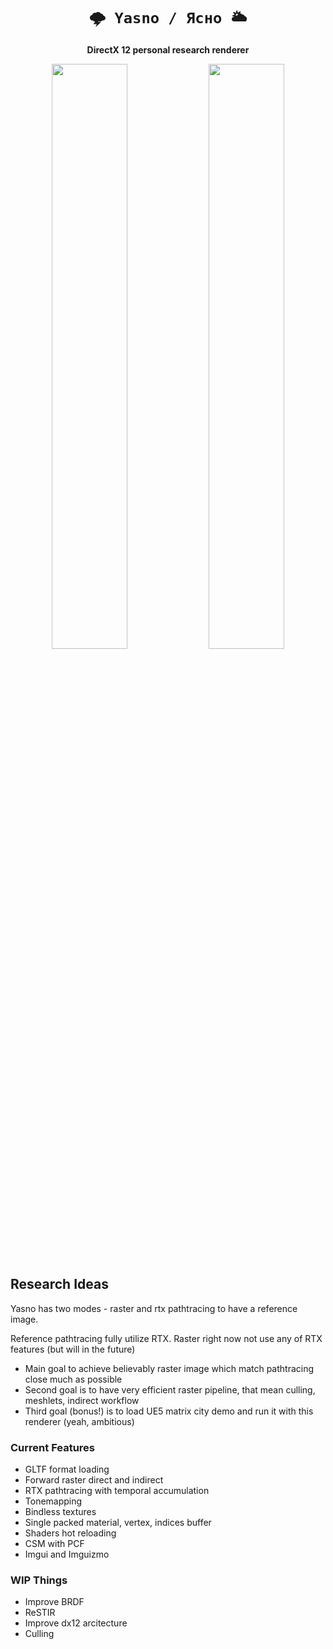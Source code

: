 <div align="center">

# `🌩️ Yasno / Ясно 🌥️`

**DirectX 12 personal research renderer**

</div>

<p align="center">
    <img src="docs/images/raster.png" style="width: 49%; height: 49%">
    <img src="docs/images/pathtracing.png" style="width: 49%; height: 49%">
</p>

## Research Ideas

Yasno has two modes - raster and rtx pathtracing to have a reference image.  
 
Reference pathtracing fully utilize RTX. Raster right now not use any of RTX features (but will in the future)    
* Main goal to achieve believably raster image which match pathtracing close much as possible
* Second goal is to have very efficient raster pipeline, that mean culling, meshlets, indirect workflow
* Third goal (bonus!) is to load UE5 matrix city demo and run it with this renderer (yeah, ambitious)

### Current Features

* GLTF format loading
* Forward raster direct and indirect
* RTX pathtracing with temporal accumulation
* Tonemapping
* Bindless textures
* Single packed material, vertex, indices buffer
* Shaders hot reloading
* CSM with PCF
* Imgui and Imguizmo

### WIP Things

* Improve BRDF
* ReSTIR
* Improve dx12 arcitecture
* Culling
